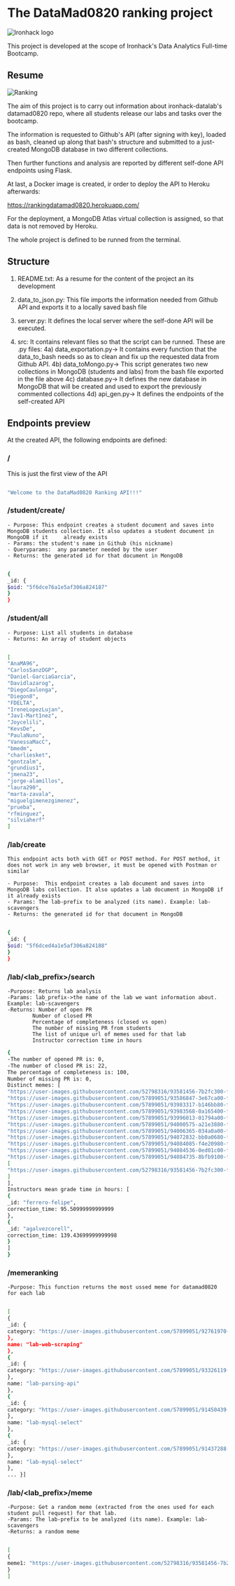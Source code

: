 # The DataMad0820 ranking project

![Ironhack logo](https://www.fundacionuniversia.net/wp-content/uploads/2017/09/ironhack_logo.jpg)

This project is developed at the scope of Ironhack's Data Analytics Full-time Bootcamp.



## Resume
![Ranking ](src/ranking.jpg)

The aim of this project is to carry out information about ironhack-datalab's datamad0820 repo, where all students release our labs and tasks over the bootcamp.

The information is requested to Github's API (after signing with key), loaded as bash, cleaned up along that bash's structure and submitted to a just-created MongoDB database in two different collections.

Then further functions and analysis are reported by different self-done API endpoints using Flask.

At last, a Docker image is created, ir order to deploy the API to Heroku afterwards:

https://rankingdatamad0820.herokuapp.com/ 

For the deployment, a MongoDB Atlas virtual collection is assigned, so that data is not removed by Heroku.

The whole project is defined to be runned from the terminal.


## Structure

1) README.txt: As a resume for the content of the project an its development

2) data_to_json.py: This file imports the information needed from Github API and exports it to a locally saved bash file

3) server.py:  It defines the local server where the self-done API will be executed.

4) src: It contains relevant files so that the script can be runned. These are .py files:
    4a) data_exportation.py-> It contains every function that the data_to_bash needs so as to clean and fix up the requested data from Github API.
    4b) data_toMongo.py-> This script generates two new collections in MongoDB (students and labs) from the bash file exported in the file above
    4c) database.py-> It defines the new database in MongoDB that will be created and used to export the previously commented collections
    4d) api_gen.py-> It defines the endpoints of the self-created API



## Endpoints preview
At the created API, the following endpoints are defined:


### **/**

This is just the first view of the API

```bash

"Welcome to the DataMad0820 Ranking API!!!"
```

### **/student/create/<studentname>**

    - Purpose: This endpoint creates a student document and saves into MongoDB students collection. It also updates a student document in MongoDB if it     already exists
    - Params: the student's name in Github (his nickname)
    - Queryparams:  any parameter needed by the user
    - Returns: the generated id for that document in MongoDB

```bash

{
_id: {
$oid: "5f6dce76a1e5af306a824187"
}
}
```

### **/student/all**

    - Purpose: List all students in database
    - Returns: An array of student objects   
    
```bash

[
"AnaMA96",
"CarlosSanzDGP",
"Daniel-GarciaGarcia",
"Davidlazarog",
"DiegoCaulonga",
"Diegon8",
"FDELTA",
"IreneLopezLujan",
"Jav1-Mart1nez",
"Joycelili",
"KevsDe",
"PaulaNuno",
"VanessaMacC",
"bmedm",
"charliesket",
"gontzalm",
"grundius1",
"jmena23",
"jorge-alamillos",
"laura290",
"marta-zavala",
"miguelgimenezgimenez",
"prueba",
"rfminguez",
"silviaherf"
]
```    

### **/lab/create**
        
    This endpoint acts both with GET or POST method. For POST method, it does not work in any web browser, it must be opened with Postman or similar
 
    - Purpose:  This endpoint creates a lab document and saves into MongoDB labs collection. It also updates a lab document in MongoDB if it already exists
    - Params: The lab-prefix to be analyzed (its name). Example: lab-scavengers
    - Returns: the generated id for that document in MongoDB



```bash

{
_id: {
$oid: "5f6dced4a1e5af306a824188"
}
}
```



### **/lab/<lab_prefix>/search**

    -Purpose: Returns lab analysis
    -Params: lab_prefix->the name of the lab we want information about. Example: lab-scavengers
    -Returns: Number of open PR
            Number of closed PR
            Percentage of completeness (closed vs open)
            The number of missing PR from students
            The list of unique url of memes used for that lab
            Instructor correction time in hours


```bash
{
-The number of opened PR is: 0,
-The number of closed PR is: 22,
The percentage of completeness is: 100,
Number of missing PR is: 0,
Distinct memes: [
"https://user-images.githubusercontent.com/52798316/93581456-7b2fc300-f9a1-11ea-89d2-a953d5c73e88.png",
"https://user-images.githubusercontent.com/57899051/93586847-3e67ca00-f9a9-11ea-8465-1adf354977db.jpg",
"https://user-images.githubusercontent.com/57899051/93983317-b146bb80-fd82-11ea-9258-7c6fc9cc4bae.jpg",
"https://user-images.githubusercontent.com/57899051/93983568-0a165400-fd83-11ea-8897-3a4ecda0498d.jpg",
"https://user-images.githubusercontent.com/57899051/93996013-01794a00-fd92-11ea-991f-a84941b9f87f.jpg",
"https://user-images.githubusercontent.com/57899051/94000575-a21e3880-fd97-11ea-97e6-5911358b321e.jpg",
"https://user-images.githubusercontent.com/57899051/94006365-034a0a00-fda0-11ea-816c-0d37a003fe02.jpg",
"https://user-images.githubusercontent.com/57899051/94072832-bb0a0680-fdf6-11ea-98c0-218bb341e298.jpg",
"https://user-images.githubusercontent.com/57899051/94084085-f4e20980-fe04-11ea-81c4-629cd7d6a515.jpg",
"https://user-images.githubusercontent.com/57899051/94084536-0ed01c00-fe06-11ea-9798-16036b8611cf.jpg",
"https://user-images.githubusercontent.com/57899051/94084735-8bfb9100-fe06-11ea-8adf-68df497feaba.jpg",
[
"https://user-images.githubusercontent.com/52798316/93581456-7b2fc300-f9a1-11ea-89d2-a953d5c73e88.png"
]
],
Instructors mean grade time in hours: [
{
_id: "ferrero-felipe",
correction_time: 95.50999999999999
},
{
_id: "agalvezcorell",
correction_time: 139.43699999999998
}
]
}
```


### **/memeranking**

    -Purpose: This function returns the most ussed meme for datamad0820 for each lab

```bash

[
{
_id: {
category: "https://user-images.githubusercontent.com/57899051/92761970-78761200-f392-11ea-9407-19db1bd89d8a.jpg"
},
name: "lab-web-scraping"
},
{
_id: {
category: "https://user-images.githubusercontent.com/57899051/93326119-a20ebd80-f818-11ea-899a-b1c3d3ce6a6c.jpg"
},
name: "lab-parsing-api"
},
{
_id: {
category: "https://user-images.githubusercontent.com/57899051/91450439-99ac0e00-e87c-11ea-8567-6f6e0cc24ce0.png"
},
name: "lab-mysql-select"
},
{
_id: {
category: "https://user-images.githubusercontent.com/57899051/91437288-f2be7680-e869-11ea-9090-90ced9135e4b.jpg"
},
name: "lab-mysql-select"
},
... }]
```

### **/lab/<lab_prefix>/meme**

    -Purpose: Get a random meme (extracted from the ones used for each student pull request) for that lab.
    -Params: The lab-prefix to be analyzed (its name). Example: lab-scavengers
    -Returns: a random meme

```bash

[
{
meme1: "https://user-images.githubusercontent.com/52798316/93581456-7b2fc300-f9a1-11ea-89d2-a953d5c73e88.png"
}
]
```